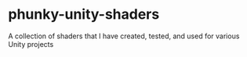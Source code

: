 # phunky-unity-shaders
A collection of shaders that I have created, tested, and used for various Unity projects
